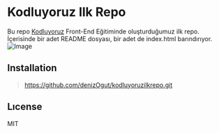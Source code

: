 # Kodluyoruz Ilk Repo
Bu repo [Kodluyoruz](https://www.kodluyoruz.org) Front-End Eğitiminde oluşturduğumuz ilk repo. İçerisinde bir adet README dosyası, bir adet de index.html barındırıyor.
![Image](https://github.com/denizOgut/kodluyoruzilkrepo)
## Installation
> https://github.com/denizOgut/kodluyoruzilkrepo.git
## Lıcense
MIT